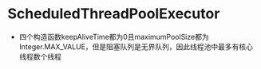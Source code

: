 # ScheduledThreadPoolExecutor

- 四个构造函数keepAliveTime都为0且maximumPoolSize都为Integer.MAX_VALUE，但是阻塞队列是无界队列，因此线程池中最多有核心线程数个线程